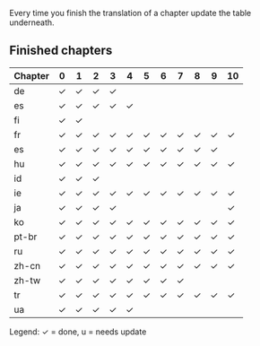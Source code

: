 Every time you finish the translation of a chapter update the table underneath.

## Finished chapters

|Chapter| 0 | 1 | 2 | 3 | 4 | 5 | 6 | 7 | 8 | 9 | 10 |
|------|---|---|---|---|---|---|---|---|---|---|----|
|de    | ✓ | ✓ | ✓ | ✓ |   |   |   |   |   |   |    |
|es    | ✓ | ✓ | ✓ | ✓ | ✓ |   |   |   |   |   |    |
|fi    | ✓ | ✓ |   |   |   |   |   |   |   |   |    |
|fr    | ✓ | ✓ | ✓ | ✓ | ✓ | ✓ | ✓ | ✓ | ✓ | ✓ | ✓  |
|es    | ✓ | ✓ | ✓ | ✓ | ✓ | ✓ | ✓ | ✓ | ✓ | ✓ |    |
|hu    | ✓ | ✓ | ✓ | ✓ | ✓ | ✓ | ✓ | ✓ | ✓ | ✓ | ✓  |
|id    | ✓ | ✓ | ✓ |   |   |   |   |   |   |   |    |
|ie    | ✓ | ✓ | ✓ | ✓ | ✓ | ✓ | ✓ | ✓ | ✓ | ✓ | ✓  |
|ja    | ✓ | ✓ | ✓ | ✓ |   |   |   |   |   |   | ✓  |
|ko    | ✓ | ✓ | ✓ | ✓ | ✓ | ✓ | ✓ | ✓ | ✓ | ✓ | ✓  |
|pt-br | ✓ | ✓ | ✓ | ✓ | ✓ | ✓ | ✓ | ✓ | ✓ | ✓ | ✓  |
|ru    | ✓ | ✓ | ✓ | ✓ | ✓ | ✓ | ✓ | ✓ | ✓ | ✓ | ✓  |
|zh-cn | ✓ | ✓ | ✓ | ✓ | ✓ | ✓ | ✓ | ✓ | ✓ | ✓ | ✓  |
|zh-tw | ✓ | ✓ | ✓ | ✓ | ✓ | ✓ | ✓ | ✓ |   |   |    |
|tr    | ✓ | ✓ | ✓ | ✓ | ✓ | ✓ | ✓ | ✓ | ✓ | ✓ | ✓  |
|ua    | ✓ | ✓ | ✓ | ✓ | ✓ |   |   |   |   |   |    |


Legend: ✓ = done, u = needs update
